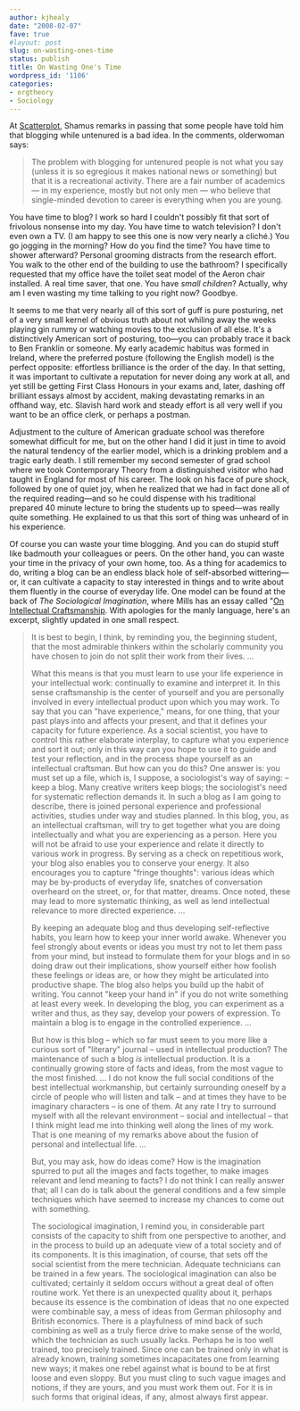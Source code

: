 ```yaml
---
author: kjhealy
date: "2008-02-07"
fave: true
#layout: post
slug: on-wasting-ones-time
status: publish
title: On Wasting One's Time
wordpress_id: '1106'
categories:
- orgtheory
- Sociology
---
```


At [Scatterplot](http://scatter.wordpress.com/2008/02/07/oh-how-the-mighty-have-fallen), Shamus remarks in passing that some people have told him that blogging while untenured is a bad idea. In the comments, olderwoman says:

> The problem with blogging for untenured people is not what you say (unless it is so egregious it makes national news or something) but that it is a recreational activity. There are a fair number of academics — in my experience, mostly but not only men — who believe that single-minded devotion to career is everything when you are young.

You have time to blog? I work so hard I couldn't possibly fit that sort of frivolous nonsense into my day. You have time to watch television? I don't even own a TV. (I am happy to see this one is now very nearly a cliché.) You go jogging in the morning? How do you find the time? You have time to shower afterward? Personal grooming distracts from the research effort. You walk to the other end of the building to use the bathroom? I specifically requested that my office have the toilet seat model of the Aeron chair installed. A real time saver, that one. You have *small children*? Actually, why am I even wasting my time talking to you right now? Goodbye.

It seems to me that very nearly all of this sort of guff is pure posturing, net of a very small kernel of obvious truth about not whiling away the weeks playing gin rummy or watching movies to the exclusion of all else. It's a distinctively American sort of posturing, too—you can probably trace it back to Ben Franklin or someone. My early academic habitus was formed in Ireland, where the preferred posture (following the English model) is the perfect opposite: effortless brilliance is the order of the day. In that setting, it was important to cultivate a reputation for never doing any work at all, and yet still be getting First Class Honours in your exams and, later, dashing off brilliant essays almost by accident, making devastating remarks in an offhand way, etc. Slavish hard work and steady effort is all very well if you want to be an office clerk, or perhaps a postman.

Adjustment to the culture of American graduate school was therefore somewhat difficult for me, but on the other hand I did it just in time to avoid the natural tendency of the earlier model, which is a drinking problem and a tragic early death. I still remember my second semester of grad school where we took Contemporary Theory from a distinguished visitor who had taught in England for most of his career. The look on his face of pure shock, followed by one of quiet joy, when he realized that we had in fact done all of the required reading—and so he could dispense with his traditional prepared 40 minute lecture to bring the students up to speed—was really quite something. He explained to us that this sort of thing was unheard of in his experience.

Of course you can waste your time blogging. And you can do stupid stuff like badmouth your colleagues or peers. On the other hand, you can waste your time in the privacy of your own home, too. As a thing for academics to do, writing a blog can be an endless black hole of self-absorbed wittering—or, it can cultivate a capacity to stay interested in things and to write about them fluently in the course of everyday life. One model can be found at the back of *The Sociological Imagination*, where Mills has an essay called "[On Intellectual Craftsmanship](http://ddl.uwinnipeg.ca/res_des/files/readings/cwmills-intel_craft.pdf). With apologies for the manly language, here's an excerpt, slightly updated in one small respect.

> It is best to begin, I think, by reminding you, the beginning student, that the most admirable thinkers within the scholarly community you have chosen to join do not split their work from their lives. ...
>
> What this means is that you must learn to use your life experience in your intellectual work: continually to examine and interpret it. In this sense craftsmanship is the center of yourself and you are personally involved in every intellectual product upon which you may work. To say that you can "have experience," means, for one thing, that your past plays into and affects your present, and that it defines your capacity for future experience. As a social scientist, you have to control this rather elaborate interplay, to capture what you experience and sort it out; only in this way can you hope to use it to guide and test your reflection, and in the process shape yourself as an intellectual craftsman. But how can you do this? One answer is: you must set up a file, which is, I suppose, a sociologist's way of saying: – keep a blog. Many creative writers keep blogs; the sociologist's need for systematic reflection demands it. In such a blog as I am going to describe, there is joined personal experience and professional activities, studies under way and studies planned. In this blog, you, as an intellectual craftsman, will try to get together what you are doing intellectually and what you are experiencing as a person. Here you will not be afraid to use your experience and relate it directly to various work in progress. By serving as a check on repetitious work, your blog also enables you to conserve your energy. It also encourages you to capture "fringe thoughts": various ideas which may be by-products of everyday life, snatches of conversation overheard on the street, or, for that matter, dreams. Once noted, these may lead to more systematic thinking, as well as lend intellectual relevance to more directed experience. ...
>
> By keeping an adequate blog and thus developing self-reflective habits, you learn how to keep your inner world awake. Whenever you feel strongly about events or ideas you must try not to let them pass from your mind, but instead to formulate them for your blogs and in so doing draw out their implications, show yourself either how foolish these feelings or ideas are, or how they might be articulated into productive shape. The blog also helps you build up the habit of writing. You cannot "keep your hand in" if you do not write something at least every week. In developing the blog, you can experiment as a writer and thus, as they say, develop your powers of expression. To maintain a blog is to engage in the controlled experience. ...
>
> But how is this blog – which so far must seem to you more like a curious sort of "literary" journal – used in intellectual production? The maintenance of such a blog *is* intellectual production. It is a continually growing store of facts and ideas, from the most vague to the most finished. ... I do not know the full social conditions of the best intellectual workmanship, but certainly surrounding oneself by a circle of people who will listen and talk – and at times they have to be imaginary characters – is one of them. At any rate I try to surround myself with all the relevant environment – social and intellectual – that I think might lead me into thinking well along the lines of my work. That is one meaning of my remarks above about the fusion of personal and intellectual life. ...
>
> But, you may ask, how do ideas come? How is the imagination spurred to put all the images and facts together, to make images relevant and lend meaning to facts? I do not think I can really answer that; all I can do is talk about the general conditions and a few simple techniques which have seemed to increase my chances to come out with something.
>
> The sociological imagination, I remind you, in considerable part consists of the capacity to shift from one perspective to another, and in the process to build up an adequate view of a total society and of its components. It is this imagination, of course, that sets off the social scientist from the mere technician. Adequate technicians can be trained in a few years. The sociological imagination can also be cultivated; certainly it seldom occurs without a great deal of often routine work. Yet there is an unexpected quality about it, perhaps because its essence is the combination of ideas that no one expected were combinable say, a mess of ideas from German philosophy and British economics. There is a playfulness of mind back of such combining as well as a truly fierce drive to make sense of the world, which the technician as such usually lacks. Perhaps he is too well trained, too precisely trained. Since one can be trained only in what is already known, training sometimes incapacitates one from learning new ways; it makes one rebel against what is bound to be at first loose and even sloppy. But you must cling to such vague images and notions, if they are yours, and you must work them out. For it is in such forms that original ideas, if any, almost always first appear.
